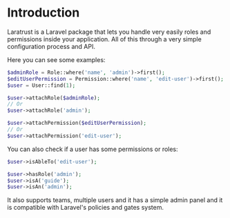 # Introduction

Laratrust is a Laravel package that lets you handle very easily roles and permissions inside your application. All of this through a very simple configuration process and API.

Here you can see some examples:

```php
$adminRole = Role::where('name', 'admin')->first();
$editUserPermission = Permission::where('name', 'edit-user')->first();
$user = User::find(1);

$user->attachRole($adminRole);
// Or
$user->attachRole('admin');

$user->attachPermission($editUserPermission);
// Or
$user->attachPermission('edit-user');
```

You can also check if a user has some permissions or roles:

```php
$user->isAbleTo('edit-user');

$user->hasRole('admin');
$user->isA('guide');
$user->isAn('admin');
```

It also supports teams, multiple users and it has a simple admin panel and it is compatible with Laravel's policies and gates system.
